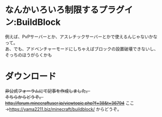 # なんかいろいろ制限するプラグイン:BuildBlock
例えば、PvPサーバーとか、アスレチックサーバーとかで使えるんじゃないかなって。  
あ、でも、アドベンチャーモードにしちゃえばブロックの設置破壊できないし、そっちのほうがらくかも

# ダウンロード
~~非公式フォーラムにて記事を作成しました。  
そちらからどうぞ。  
http://forum.minecraftuser.jp/viewtopic.php?f=38&t=36794~~
ここ→https://yama2211.biz/minecraft/buildblock/ からどうぞ。  
